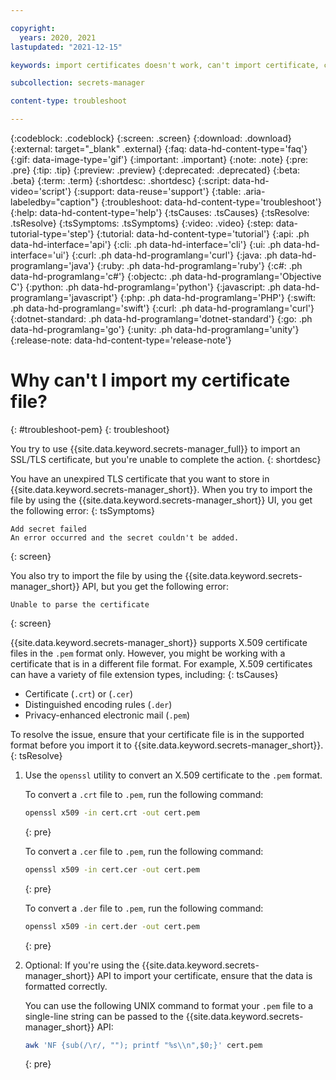 ```yaml
---

copyright:
  years: 2020, 2021
lastupdated: "2021-12-15"

keywords: import certificates doesn't work, can't import certificate, convert crt to pem, convert cer to pem, convert der to pem, convert certificate file to pem

subcollection: secrets-manager

content-type: troubleshoot

---
```


{:codeblock: .codeblock}
{:screen: .screen}
{:download: .download}
{:external: target="_blank" .external}
{:faq: data-hd-content-type='faq'}
{:gif: data-image-type='gif'}
{:important: .important}
{:note: .note}
{:pre: .pre}
{:tip: .tip}
{:preview: .preview}
{:deprecated: .deprecated}
{:beta: .beta}
{:term: .term}
{:shortdesc: .shortdesc}
{:script: data-hd-video='script'}
{:support: data-reuse='support'}
{:table: .aria-labeledby="caption"}
{:troubleshoot: data-hd-content-type='troubleshoot'}
{:help: data-hd-content-type='help'}
{:tsCauses: .tsCauses}
{:tsResolve: .tsResolve}
{:tsSymptoms: .tsSymptoms}
{:video: .video}
{:step: data-tutorial-type='step'}
{:tutorial: data-hd-content-type='tutorial'}
{:api: .ph data-hd-interface='api'}
{:cli: .ph data-hd-interface='cli'}
{:ui: .ph data-hd-interface='ui'}
{:curl: .ph data-hd-programlang='curl'}
{:java: .ph data-hd-programlang='java'}
{:ruby: .ph data-hd-programlang='ruby'}
{:c#: .ph data-hd-programlang='c#'}
{:objectc: .ph data-hd-programlang='Objective C'}
{:python: .ph data-hd-programlang='python'}
{:javascript: .ph data-hd-programlang='javascript'}
{:php: .ph data-hd-programlang='PHP'}
{:swift: .ph data-hd-programlang='swift'}
{:curl: .ph data-hd-programlang='curl'}
{:dotnet-standard: .ph data-hd-programlang='dotnet-standard'}
{:go: .ph data-hd-programlang='go'}
{:unity: .ph data-hd-programlang='unity'}
{:release-note: data-hd-content-type='release-note'}


# Why can't I import my certificate file?
{: #troubleshoot-pem}
{: troubleshoot}

You try to use {{site.data.keyword.secrets-manager_full}} to import an SSL/TLS certificate, but you're unable to complete the action.
{: shortdesc}


You have an unexpired TLS certificate that you want to store in {{site.data.keyword.secrets-manager_short}}. When you try to import the file by using the {{site.data.keyword.secrets-manager_short}} UI, you get the following error:
{: tsSymptoms}

```plaintext
Add secret failed
An error occurred and the secret couldn't be added.
```
{: screen}

You also try to import the file by using the {{site.data.keyword.secrets-manager_short}} API, but you get the following error:

```plaintext
Unable to parse the certificate
```
{: screen}

{{site.data.keyword.secrets-manager_short}} supports X.509 certificate files in the `.pem` format only. However, you might be working with a certificate that is in a different file format. For example, X.509 certificates can have a variety of file extension types, including:
{: tsCauses}

- Certificate (`.crt`) or (`.cer`)
- Distinguished encoding rules (`.der`)
- Privacy-enhanced electronic mail (`.pem`)

To resolve the issue, ensure that your certificate file is in the supported format before you import it to {{site.data.keyword.secrets-manager_short}}.
{: tsResolve}

1. Use the `openssl` utility to convert an X.509 certificate to the `.pem` format.

    To convert a `.crt` file to `.pem`, run the following command:

    ```sh
    openssl x509 -in cert.crt -out cert.pem
    ```
    {: pre}

    To convert a `.cer` file to `.pem`, run the following command:

    ```sh
    openssl x509 -in cert.cer -out cert.pem
    ```
    {: pre}

    To convert a `.der` file to `.pem`, run the following command:

    ```sh
    openssl x509 -in cert.der -out cert.pem
    ```
    {: pre}

2. Optional: If you're using the {{site.data.keyword.secrets-manager_short}} API to import your certificate, ensure that the data is formatted correctly.

    You can use the following UNIX command to format your `.pem` file to a single-line string can be passed to the {{site.data.keyword.secrets-manager_short}} API:

    ```sh
    awk 'NF {sub(/\r/, ""); printf "%s\\n",$0;}' cert.pem
    ```
    {: pre}






